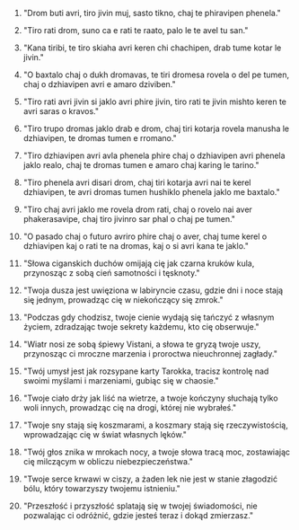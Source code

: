 1. "Drom buti avri, tiro jivin muj, sasto tikno, chaj te phiravipen phenela."
2. "Tiro rati drom, suno ca e rati te raato, palo le te avel tu san."
3. "Kana tiribi, te tiro skiaha avri keren chi chachipen, drab tume kotar le jivin."
4. "O baxtalo chaj o dukh dromavas, te tiri dromesa rovela o del pe tumen, chaj o dzhiavipen avri e amaro dziviben."
5. "Tiro rati avri jivin si jaklo avri phire jivin, tiro rati te jivin mishto keren te avri saras o kravos."
6. "Tiro trupo dromas jaklo drab e drom, chaj tiri kotarja rovela manusha le dzhiavipen, te dromas tumen e rromano."
7. "Tiro dzhiavipen avri avla phenela phire chaj o dzhiavipen avri phenela jaklo realo, chaj te dromas tumen e amaro chaj karing le tarino."
8. "Tiro phenela avri disari drom, chaj tiri kotarja avri nai te kerel dzhiavipen, te avri dromas tumen hushiklo phenela jaklo me baxtalo."
9. "Tiro chaj avri jaklo me rovela drom rati, chaj o rovelo nai aver phakerasavipe, chaj tiro jivinro sar phal o chaj pe tumen."
10. "O pasado chaj o futuro avriro phire chaj o aver, chaj tume kerel o dzhiavipen kaj o rati te na dromas, kaj o si avri kana te jaklo."

1. "Słowa ciganskich duchów omijają cię jak czarna kruków kula, przynosząc z sobą cień samotności i tęsknoty."
2. "Twoja dusza jest uwięziona w labiryncie czasu, gdzie dni i noce stają się jednym, prowadząc cię w niekończący się zmrok."
3. "Podczas gdy chodzisz, twoje cienie wydają się tańczyć z własnym życiem, zdradzając twoje sekrety każdemu, kto cię obserwuje."
4. "Wiatr nosi ze sobą śpiewy Vistani, a słowa te gryzą twoje uszy, przynosząc ci mroczne marzenia i proroctwa nieuchronnej zagłady."
5. "Twój umysł jest jak rozsypane karty Tarokka, tracisz kontrolę nad swoimi myślami i marzeniami, gubiąc się w chaosie."
6. "Twoje ciało drży jak liść na wietrze, a twoje kończyny słuchają tylko woli innych, prowadząc cię na drogi, której nie wybrałeś."
7. "Twoje sny stają się koszmarami, a koszmary stają się rzeczywistością, wprowadzając cię w świat własnych lęków."
8. "Twój głos znika w mrokach nocy, a twoje słowa tracą moc, zostawiając cię milczącym w obliczu niebezpieczeństwa."
9. "Twoje serce krwawi w ciszy, a żaden lek nie jest w stanie złagodzić bólu, który towarzyszy twojemu istnieniu."
10. "Przeszłość i przyszłość splatają się w twojej świadomości, nie pozwalając ci odróżnić, gdzie jesteś teraz i dokąd zmierzasz."

